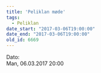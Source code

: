 ```yaml
---
title: 'Peliklan møde'
tags:
  - Peliklan
date_start: "2017-03-06T19:00:00"
date_end: "2017-03-06T19:00:00"
old_id: 6669
---
```

<div class="field field-type-datetime field-field-tidspunkt">
    <div class="field-items">
            <div class="field-item odd">
                      <div class="field-label-inline-first">
              Dato:&nbsp;</div>
                    Man, 06.03.2017 20:00        </div>
        </div>
</div>
